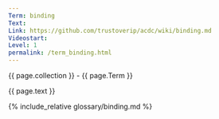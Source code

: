 ```yaml
---
Term: binding
Text: 
Link: https://github.com/trustoverip/acdc/wiki/binding.md
Videostart: 
Level: 1
permalink: /term_binding.html
---
```


{{ page.collection }} - {{ page.Term }}

   {{ page.text }}

{% include_relative glossary/binding.md %}
